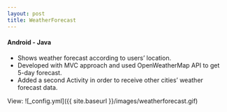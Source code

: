 ```yaml
---
layout: post
title: WeatherForecast
---
```

#### Android - Java

* Shows weather forecast according to users’ location.
* Developed with MVC approach and used OpenWeatherMap API to get 5-day forecast.
* Added a second Activity in order to receive other cities’ weather forecast data.

View:
![_config.yml]({{ site.baseurl }}/images/weatherforecast.gif)
